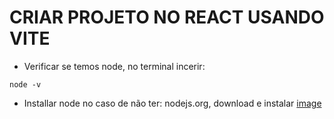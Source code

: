 # CRIAR  PROJETO NO REACT USANDO VITE 
 - Verificar se temos node, no terminal incerir:
```
node -v
```
 - Installar node no caso de não ter: nodejs.org, download e instalar
[image](https://github.com/user-attachments/assets/eff5addf-87df-4565-98e5-08ad04b46579)


